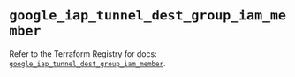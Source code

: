 # `google_iap_tunnel_dest_group_iam_member`

Refer to the Terraform Registry for docs: [`google_iap_tunnel_dest_group_iam_member`](https://registry.terraform.io/providers/hashicorp/google-beta/5.27.0/docs/resources/google_iap_tunnel_dest_group_iam_member).
